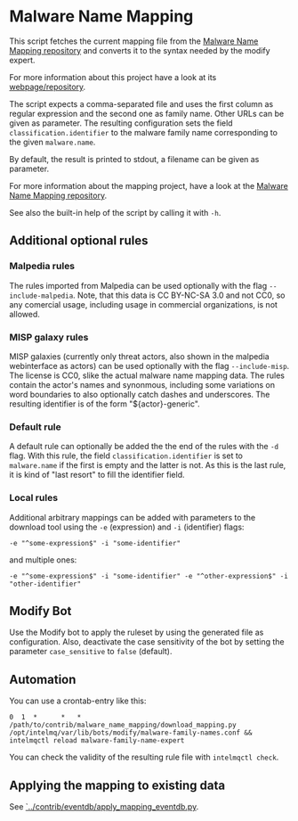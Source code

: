 Malware Name Mapping
====================

This script fetches the current mapping file from the [Malware Name Mapping repository](https://github.com/certtools/malware_name_mapping/raw/master/mapping.csv) and converts it to the syntax needed by the modify expert.

For more information about this project have a look at its [webpage/repository](https://github.com/certtools/malware_name_mapping).

The script expects a comma-separated file and uses the first column as regular expression and the second one as family name. Other URLs can be given as parameter.
The resulting configuration sets the field `classification.identifier` to the malware family name corresponding to the given `malware.name`.

By default, the result is printed to stdout, a filename can be given as parameter.

For more information about the mapping project, have a look at the [Malware Name Mapping repository](https://github.com/certtools/malware_name_mapping).

See also the built-in help of the script by calling it with `-h`.

Additional optional rules
----------------

### Malpedia rules

The rules imported from Malpedia can be used optionally with the flag `--include-malpedia`. Note, that this data is CC BY-NC-SA 3.0 and not CC0, so any comercial usage, including usage in commercial organizations, is not allowed.

### MISP galaxy rules

MISP galaxies (currently only threat actors, also shown in the malpedia webinterface as actors) can be used optionally with the flag `--include-misp`. The license is CC0, slike the actual malware name mapping data.
The rules contain the actor's names and synonmous, including some variations on word boundaries to also optionally catch dashes and underscores.
The resulting identifier is of the form "${actor}-generic".

### Default rule

A default rule can optionally be added the the end of the rules with the `-d` flag.
With this rule, the field `classification.identifier` is set to `malware.name` if the first is empty and the latter is not.
As this is the last rule, it is kind of "last resort" to fill the identifier field.

### Local rules

Additional arbitrary mappings can be added with parameters to the download tool using the `-e` (expression) and `-i` (identifier) flags:
```
-e "^some-expression$" -i "some-identifier"
```
and multiple ones:
```
-e "^some-expression$" -i "some-identifier" -e "^other-expression$" -i "other-identifier"
```

Modify Bot
----------

Use the Modify bot to apply the ruleset by using the generated file as configuration. Also, deactivate the case sensitivity of the bot by setting the parameter `case_sensitive` to `false` (default).

Automation
----------

You can use a crontab-entry like this:
```
0  1  *      *   *   /path/to/contrib/malware_name_mapping/download_mapping.py /opt/intelmq/var/lib/bots/modify/malware-family-names.conf && intelmqctl reload malware-family-name-expert
```
You can check the validity of the resulting rule file with `intelmqctl check`.

Applying the mapping to existing data
-------------------------------------

See [`../contrib/eventdb/apply_mapping_eventdb.py](Contrib/EventDB).
